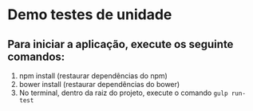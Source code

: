 # Demo testes de unidade

## Para iniciar a aplicação, execute os seguinte comandos:

1. npm install (restaurar dependências do npm)
2. bower install (restaurar dependências do bower)
3. No terminal, dentro da raiz do projeto, execute o comando `gulp run-test`

